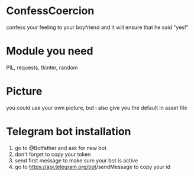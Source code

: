 # ConfessCoercion
confess your feeling to your boyfriend and it will ensure that he said "yes!"
# Module you need
PIL, requests, tkinter, random
# Picture
you could use your own picture, but i also give you the default in asset file
# Telegram bot installation
1. go to @Botfather and ask for new bot
2. don't forget to copy your token
3. send first message to make sure your bot is active
4. go to https://api.telegram.org/bot<your token API chatbot>/sendMessage to copy your id
